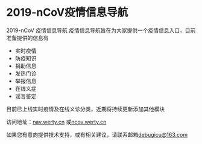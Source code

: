 # 2019-nCoV疫情信息导航
2019-nCoV 疫情信息导航
疫情信息导航旨在为大家提供一个疫情信息入口，目前准备提供的信息有
* 实时疫情
* 防疫知识
* 捐助信息
* 发热门诊
* 举报信息
* 在线义症
* 谣言鉴定

目前已上线实时疫情及在线义诊分类，近期将持续更新添加其他模块

访问地址：[nav.werty.cn](http://nav.werty.cn)
或[ncov.werty.cn](http://ncov.werty.cn)


如果您有意向提供技术支持，或有相关建议，请联系邮箱[debugicu@163.com](debugicu@163.com)

